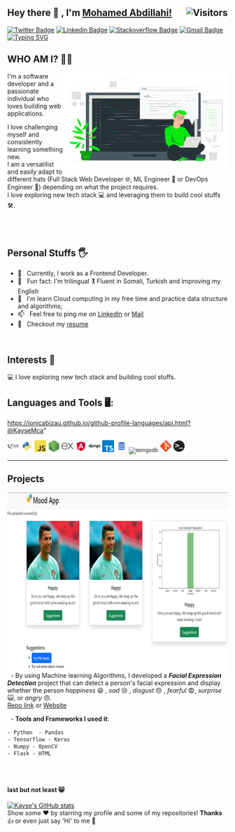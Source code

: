 ## Hey there 👋 , I'm [Mohamed Abdillahi!](https://github.com/KayseMca/)  <a align='right' href='https://visitor-badge-reloaded.herokuapp.com/badge?page_id=KayseMca'><img align='right' alt="Visitors"  src="https://visitor-badge-reloaded.herokuapp.com/badge?page_id=KayseMca"  height='25px'/></a>  
 

[![Twitter Badge](https://img.shields.io/badge/-@KayseMca-1ca0f1?style=flat-square&labelColor=1ca0f1&logo=twitter&logoColor=white&link=https://twitter.com/KayseMca)](https://twitter.com/KayseMca) [![Linkedin Badge](https://img.shields.io/badge/-mohamedabdillahi3-blue?style=flat-square&logo=Linkedin&logoColor=white&link=https://www.linkedin.com/in/mohamedabdillahi3/)](https://www.linkedin.com/in/mohamedabdillahi3/) [![Stackoverflow Badge](https://img.shields.io/badge/-@KayseMca-03a57a?style=flat-square&labelColor=000000&logo=stackoverflow&link=https://stackoverflow.com/users/7930234/kaysemca?tab=profile)](https://stackoverflow.com/users/7930234/kaysemca?tab=profile)
[![Gmail Badge](https://img.shields.io/badge/-mohamed_m.c.a-c14438?style=flat-square&logo=Instagram&logoColor=white&link=https://www.instagram.com/mohamed_m.c.a/)](https://www.instagram.com/mohamed_m.c.a/) [![Typing SVG](https://readme-typing-svg.herokuapp.com/?color=6BF736&size=18&lines=I'M+Mohamed+Abdillahi(KayseMca)+🎂;Welcome+to+my+World!🐈)](https://git.io/typing-svg)

## WHO AM I? :superhero_man:
<img align="right" height="220" width="375" alt="" src="./img/Code typing-pana.svg" />
I'm a software developer and a passionate individual who loves building web applications.

I love challenging myself and consistently learning something new.    
I am a versatilist and easily adapt to different hats (Full Stack Web Developer 🌐, ML Engineer 🤖 or DevOps Engineer 🎨) depending on what the project requires.   
I love exploring new tech stack 💻 and leveraging them to build cool stuffs 🛠️.
<br>
<br>
<br>
<br>
## Personal Stuffs 🖐️
- 🔭 &nbsp; Currently, I work as a Frontend Developer.  
- 🤝 &nbsp; Fun fact: I'm trilingual 🏌️ Fluent in Somali, Turkish and improving my English
- 🌱 &nbsp; I’m  learn Cloud computing in my free time and practice data structure and algorithms; 
- 📫 &nbsp; Feel free to ping me on [LinkedIn](https://www.linkedin.com/in/mohamedabdillahi3/) or [Mail](mailto:madadmca04@gmail.com)
- 📝 &nbsp; Checkout my [resume](https://drive.google.com/file/d/16l1NxyaHnNCraW7Mu7dkUn-f7XHVtIWd/view?usp=sharing)

<br>

## Interests 🤟

💻   I love exploring new tech stack and building cool stuffs.   


## Languages and Tools 🖥️:   


 https://ionicabizau.github.io/github-profile-languages/api.html?@KayseMca"

<!-- <iframe width="600" height="600" src="https://ionicabizau.github.io/github-profile-languages/api.html?@KayseMca" frameborder="0"></iframe> -->

<code><img height="27" src="https://raw.githubusercontent.com/github/explore/80688e429a7d4ef2fca1e82350fe8e3517d3494d/topics/flask/flask.png" alt="flask"></code>
<code><img height="27" src="https://raw.githubusercontent.com/github/explore/80688e429a7d4ef2fca1e82350fe8e3517d3494d/topics/python/python.png" alt="python"></code>
<code><img height="27" src="https://raw.githubusercontent.com/github/explore/80688e429a7d4ef2fca1e82350fe8e3517d3494d/topics/javascript/javascript.png" alt="javascript"></code>
<code><img height="27" src="https://raw.githubusercontent.com/github/explore/80688e429a7d4ef2fca1e82350fe8e3517d3494d/topics/nodejs/nodejs.png" alt="nodejs"></code>
<code><img height="27" src="https://raw.githubusercontent.com/devicons/devicon/master/icons/express/express-original.svg" alt="expressjs"></code>
<code><img height="27" src="https://raw.githubusercontent.com/github/explore/80688e429a7d4ef2fca1e82350fe8e3517d3494d/topics/angular/angular.png" alt="angular"></code>
<code><img height="27" src="https://raw.githubusercontent.com/github/explore/80688e429a7d4ef2fca1e82350fe8e3517d3494d/topics/django/django.png" alt="django"></code>
<code><img height="27" src="https://raw.githubusercontent.com/github/explore/80688e429a7d4ef2fca1e82350fe8e3517d3494d/topics/typescript/typescript.png" alt="typescript"></code>
<code><img height="27" src="https://raw.githubusercontent.com/github/explore/80688e429a7d4ef2fca1e82350fe8e3517d3494d/topics/sql/sql.png" alt="sql"></code>
<code><img height="27" src="https://encrypted-tbn0.gstatic.com/images?q=tbn%3AANd9GcSTTzPAw-55ssm1Im594xYZ9eRQu2JylrkYLg&usqp=CAU" alt="mongodb"></code>
<code><img height="27" src="https://raw.githubusercontent.com/devicons/devicon/master/icons/git/git-original.svg" alt="git"></code>
<code><img height="27" src="https://raw.githubusercontent.com/github/explore/80688e429a7d4ef2fca1e82350fe8e3517d3494d/topics/terminal/terminal.png" alt="terminal"></code>

---  

## Projects
<p>
  <img width="580" align="left" height="410" src="./img/facedetect.png?raw=true">
</p>   
<br>
<br>   
<br>   

  

&nbsp; - By using Machine learning Algorithms, I developed a **_Facial Expression Detection_** project that can detect a person's facial expression and display whether the person _happiness_ 😆 , _sad_ 😢 , _disgust_ 😞 , _fearful_ 😨, _surprise_ 🙀, or _angry_ 😠.   
[Repo link](https://github.com/KayseMca/facedetectingapp) or [Website](https://detectingface.herokuapp.com/)

&nbsp; - **Tools and Frameworks I used it**:   

    - Python  - Pandas
    - Tensorflow - Keras
    - Numpy - OpenCV
    - Flask - HTML

<br>
<br>   

#### last but not least 😸

[![Kayse's GitHub stats](https://github-readme-stats.vercel.app/api?username=KayseMca)](https://github.com/KayseMca/github-readme-stats)   
Show some ❤️ by starring my profile and some of my repositories! **Thanks** 👍 or even just say 'Hi' to me 🤩


